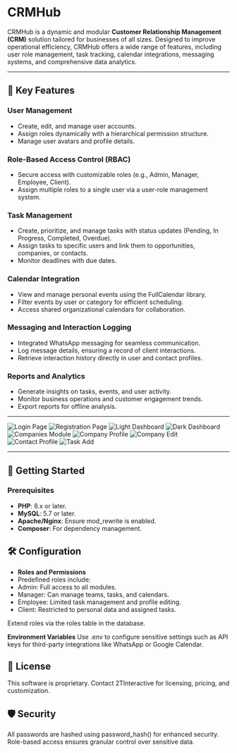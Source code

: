 # CRMHub

CRMHub is a dynamic and modular **Customer Relationship Management (CRM)** solution tailored for businesses of all sizes. Designed to improve operational efficiency, CRMHub offers a wide range of features, including user role management, task tracking, calendar integrations, messaging systems, and comprehensive data analytics.

---

## 🔑 Key Features
### User Management
- Create, edit, and manage user accounts.
- Assign roles dynamically with a hierarchical permission structure.
- Manage user avatars and profile details.

### Role-Based Access Control (RBAC)
- Secure access with customizable roles (e.g., Admin, Manager, Employee, Client).
- Assign multiple roles to a single user via a user-role management system.

### Task Management
- Create, prioritize, and manage tasks with status updates (Pending, In Progress, Completed, Overdue).
- Assign tasks to specific users and link them to opportunities, companies, or contacts.
- Monitor deadlines with due dates.

### Calendar Integration
- View and manage personal events using the FullCalendar library.
- Filter events by user or category for efficient scheduling.
- Access shared organizational calendars for collaboration.

### Messaging and Interaction Logging
- Integrated WhatsApp messaging for seamless communication.
- Log message details, ensuring a record of client interactions.
- Retrieve interaction history directly in user and contact profiles.

### Reports and Analytics
- Generate insights on tasks, events, and user activity.
- Monitor business operations and customer engagement trends.
- Export reports for offline analysis.

---

![Login Page](screenshots/CRMHub-Auth.png)
![Registration Page](screenshots/CRMHub-Auth-Register.png)
![Light Dashboard](screenshots/Dashboard-Light.png)
![Dark Dashboard](screenshots/Dashboard-Dark.png)
![Companies Module](screenshots/Companies-Dark.png)
![Company Profile](screenshots/Companies-Dark-View.png)
![Company Edit](screenshots/Companies-Dark-Edit.png)
![Contact Profile](screenshots/Contact-Light-View.png)
![Task Add](screenshots/Tasks-Dark-Add.png)

---

## 🚀 Getting Started

### Prerequisites
- **PHP**: 8.x or later.
- **MySQL**: 5.7 or later.
- **Apache/Nginx**: Ensure mod_rewrite is enabled.
- **Composer**: For dependency management.


## 🛠 Configuration

- **Roles and Permissions**
- Predefined roles include:
- Admin: Full access to all modules.
- Manager: Can manage teams, tasks, and calendars.
- Employee: Limited task management and profile editing.
- Client: Restricted to personal data and assigned tasks.

Extend roles via the roles table in the database.

**Environment Variables**
Use .env to configure sensitive settings such as API keys for third-party integrations like WhatsApp or Google Calendar.

## 📜 License
This software is proprietary.
Contact 2TInteractive for licensing, pricing, and customization.

## 🛡️ Security
All passwords are hashed using password_hash() for enhanced security.
Role-based access ensures granular control over sensitive data.

